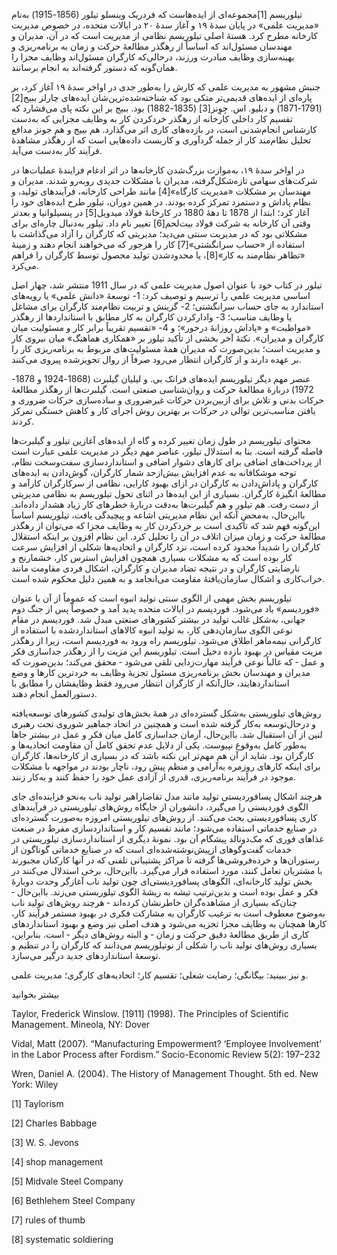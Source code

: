   تیلوریسم [1]مجموعه‌ای از ایده‌هاست که فردریک وینسلو تیلور (1856-1915) به‌نام «مدیریت علمی» در پایان سدهٔ ۱۹ و آغاز سدهٔ ۲۰ در ایالات متحده، در خصوص مدیریت کارخانه مطرح کرد. هستهٔ اصلی تیلوریسم نظامی از مدیریت است که در آن، مدیران و مهندسان مسئول‌اند که اساساً از رهگذر مطالعهٔ حرکت و زمان به برنامه‌ریزی و بهینه‌سازی وظایف مبادرت ورزند، درحالی‌که کارگران مسئول‌اند وظایف مجزا را همان‌گونه که دستور گرفته‌اند به انجام برسانند. 

جنبش مشهور به مدیریت علمی که کارش را به‌طور جدی در اواخر سدهٔ ۱۹ آغاز کرد، بر پاره‌ای از ایده‌های قدیمی‌تر متکی بود که شناخته‌شده‌ترین‌شان ایده‌های چارلز ببیج[2] (1791-1871) و دبلیو. اس. جِوِنز[3] (1835-1882) بود. ببیج بر این نکته پای می‌فشارد که تقسیم کار داخلی کارخانه از رهگذر خردکردن کار به وظایف مجزایی که به‌دست کارشناس انجام‌شدنی است، در بازده‌های کاری اثر می‌گذارد. هم ببیج و هم جونز مدافع تحلیل نظام‌مند کار از جمله گردآوری و کاربست داده‌هایی است که از رهگذر مشاهدهٔ فرآیند کار به‌دست می‌آید.

 در اواخر سدهٔ ۱۹، به‌موازت بزرگ‌شدن کارخانه‌ها در اثر ادغام فزایندۀ عملیات‌ها در شرکت‌های سهامی تازه‌شکل‌گرفته، مدیران با مشکلات جدیدی روبه‌رو شدند. مدیران و مهندسان بر مشکلات «مدیریت کارگاه»[4] مانند طراحی کارخانه، فرآیندهای تولید، و نظام پاداش و دستمزد تمرکز کرده بودند. در همین دوران، تیلور طرح ایده‌های خود را آغاز کرد؛ ابتدا از 1878 تا دههٔ 1880 در کارخانهٔ فولاد میدویل[5] در پنسیلوانیا و بعدتر وقتی آن کارخانه به شرکت فولاد بیت‌لحم[6] تغییر نام داد. تیلور به‌دنبال چاره‌ای برای مشکلاتی بود که در مدیریت سنتی می‌دید؛ مدیریتی که کارگران را آزاد می‌گذاشت با استفاده از «حساب سرانگشتی»[7] کار را هرجور که می‌خواهند انجام دهند و زمینۀ «تظاهر نظام‌مند به کار»[8]، یا محدودشدن تولید محصول توسط کارگران را فراهم می‌کرد.

 تیلور در کتاب خود با عنوان اصول مدیریت علمی که در سال 1911 منتشر شد، چهار اصل اساسی مدیریت علمی را ترسیم و توصیف کرد: 1- توسعهٔ «دانش علمی» یا رویه‌های استاندارد به جای حساب سرانگشتی؛ 2- گزینش و تربیت نظام‌مند کارگران برای مشاغل یا وظایف مناسب؛ 3- وادارکردن کارگران به کار مطابق با استانداردها از رهگذر «مواظبت» و «پاداش روزانۀ درخور»؛ و 4- «تقسیم تقریباً برابر کار و مسئولیت میان کارگران و مدیران». نکتهٔ آخر بخشی از تأکید تیلور بر «همکاری هماهنگ» میان نیروی کار و مدیریت است؛ بدین‌صورت که مدیران همهٔ مسئولیت‌های مربوط به برنامه‌ریزی کار را بر عهده دارند و از کارگران انتظار می‌رود صرفاً از روال تجویزشده پیروی می‌کنند.

عنصر مهم دیگر تیلوریسم ایده‌های فرانک بی. و لیلیان گیلبرت (1868-1924 و 1878-1972) دربارهٔ مطالعهٔ حرکت و روان‌شناسی صنعتی است. گیلبرت‌ها از رهگذر مطالعهٔ حرکات بدنی و تلاش برای ازبین‌بردن حرکات غیرضروری و ساده‌سازی حرکات ضروری و یافتن مناسب‌ترین توالی در حرکات بر بهترین روش اجرای کار و کاهش خستگی تمرکز کردند.

محتوای تیلوریسم در طول زمان تغییر کرده و گاه از ایده‌های آغازین تیلور و گیلبرت‌ها فاصله گرفته است. بنا به استدلال تیلور، عناصر مهم دیگر در مدیریت علمی عبارت است از پرداخت‌های اضافی برای کارهای دشوار اضافی و استانداردسازی سفت‌وسخت نظام، توجه موشکافانه به عدم افزایش بیش‌ازحد شمار کارگران، گوش‌دادن به ایده‌های کارگران و پاداش‌دادن به کارگران در ازای بهبود کارایی، نظامی از سرکارگران کارآمد و مطالعهٔ انگیزۀ کارگران. بسیاری از این ایده‌ها در اثنای تحول تیلوریسم به نظامی مدیریتی از دست رفت. هم تیلور و هم گیلبرت‌ها به‌دقت دربارهٔ خطرهای کار زیاد هشدار داده‌اند. بااین‌حال، به‌محض آنکه این نظام مدیریتی اشاعه و پیچیدگی یافت، تیلوریسم اساساً این‌گونه فهم شد که تأکیدی است بر خردکردن کار به وظایف مجزا که می‌توان از رهگذر مطالعهٔ حرکت و زمان میزان اتلاف در آن را تحلیل کرد. این نظام افزون بر اینکه استقلال کارگران را شدیداً محدود کرده است، نزد کارگران و اتحادیه‌ها شکلی از افزایش سرعت کار بوده است که به مشکلات بسیاری همچون افزایش استرس کار، خشمارنج و نارضایتی کارگران و در نتیجه تضاد مدیران و کارگران، اشکال فردی مقاومت مانند خراب‌کاری و اشکال سازمان‌یافتهٔ مقاومت می‌انجامد و به همین دلیل محکوم شده است.

تیلوریسم بخش مهمی از الگوی سنتی تولید انبوه است که عموماً از آن با عنوان «فوردیسم» یاد می‌شود. فوردیسم در ایالات متحده پدید آمد و خصوصاً پس از جنگ دوم جهانی، به‌شکل غالب تولید در بیشتر کشورهای صنعتی مبدل شد. فوردیسم در مقام نوعی الگوی سازمان‌دهی کار، به تولید انبوه کالاهای استانداردشده با استفاده از کارگرانی نیمه‌ماهر اطلاق می‌شود. تیلوریسم راه ورود به فوردیسم است، زیرا از رهگذر مزیت مقیاس در بهبود بازده دخیل است. تیلوریسم این مزیت را از رهگذر جداسازی فکر و عمل ‐ که غالباً نوعی فرآیند مهارت‌زدایی تلقی می‌شود ‐ محقق می‌کند؛ بدین‌صورت که مدیران و مهندسان بخش برنامه‌ریزی مسئول تجزیۀ وظایف به خردترین کارها و وضع استانداردهایند، حال‌آنکه از کارگران انتظار می‌رود فقط وظایفشان را مطابق با دستورالعمل انجام دهند.

روش‌های تیلوریستی به‌شکل گسترده‌ای در همهٔ بخش‌های تولیدی کشورهای توسعه‌یافته و درحال‌توسعه به‌کار گرفته شده است و همچنین در اتحاد جماهیر شوروی تحت رهبری لنین از آن استقبال شد. بااین‌حال، آرمان جداسازی کامل میان فکر و عمل در بیشتر جاها به‌طور کامل به‌وقوع نپیوست. یکی از دلایل عدم تحقق کامل آن مقاومت اتحادیه‌ها و کارگران بود. شاید از آن هم مهم‌تر این نکته باشد که در بسیاری از کارخانه‌ها، کارگران برای اینکه کارهای روزمره به‌آرامی و منظم پیش رود، ناچار بودند در مواجهه با مشکلات موجود در فرآیند برنامه‌ریزی، قدری از آزادی عمل خود را حفظ کنند و به‌کار زنند.

هرچند اشکال پسافوردیستی تولید مانند مدل تقاضاراهبر تولید ناب به‌نحو فزاینده‌ای جای الگوی فوردیستی را می‌گیرد، دانشوران از جایگاه روش‌های تیلوریستی در فرآیندهای کاری پسافوردیستی بحث می‌کنند. از روش‌های تیلوریستی امروزه به‌صورت گسترده‌ای در صنایع خدماتی استفاده می‌شود؛ مانند تقسیم کار و استانداردسازی مفرط در صنعت غذاهای فوری که مک‌دونالد پیشگام آن بود. نمونهٔ دیگری از استانداردسازی تیلوریستی در خدمات گفت‌وگوهای ازپیش‌نوشته‌شده‌ای است که در صنایع خدماتی گوناگون از رستوران‌ها و خرده‌فروشی‌ها گرفته تا مراکز پشتیبانی تلفنی که در آنها کارکنان مجبورند با مشتریان تعامل کنند، مورد استفاده قرار می‌گیرد. بااین‌حال، برخی استدلال می‌کنند در بخش تولید کارخانه‌ای، الگوهای پسافوردیستی‌ای چون تولید ناب آغازگر وحدت دوبارۀ فکر و عمل بوده است و بدین‌ترتیب تیشه به ریشۀ الگوی تیلوریستی می‌زند. بااین‌حال ‐ چنان‌که بسیاری از مشاهده‌گران خاطرنشان کرده‌اند ‐ هرچند روش‌های تولید ناب به‌وضوح معطوف است به ترغیب کارگران به مشارکت فکری در بهبود مستمر فرآیند کار، کارها همچنان به وظایف مجزا تجزیه می‌شود و هدف اصلی نیز وضع و بهبود استانداردهای کاری از طریق مطالعهٔ دقیق حرکت و زمان ‐ و البته روش‌های دیگر ‐ است. بنابراین، بسیاری روش‌های تولید ناب را شکلی از نوتیلوریسم می‌دانند که کارگران را در تنظیم و توسعهٔ استانداردهای جدید درگیر می‌سازد.

و نیز ببینید: بیگانگی؛ رضایت شغلی؛ تقسیم کار؛ اتحادیه‌های کارگری؛ مدیریت علمی.

بیشتر بخوانید

Taylor, Frederick Winslow. [1911] (1998). The Principles of Scientific Management. Mineola, NY: Dover

Vidal, Matt (2007). “Manufacturing Empowerment? ‘Employee Involvement’ in the Labor Process after Fordism.” Socio-Economic Review 5(2): 197–232

Wren, Daniel A. (2004). The History of Management Thought. 5th ed. New York: Wiley

 [1] Taylorism 

[2] Charles Babbage

 [3] W. S. Jevons

 [4] shop management

[5] Midvale Steel Company

 [6] Bethlehem Steel Company

 [7] rules of thumb

[8] systematic soldiering

 

 

 

 